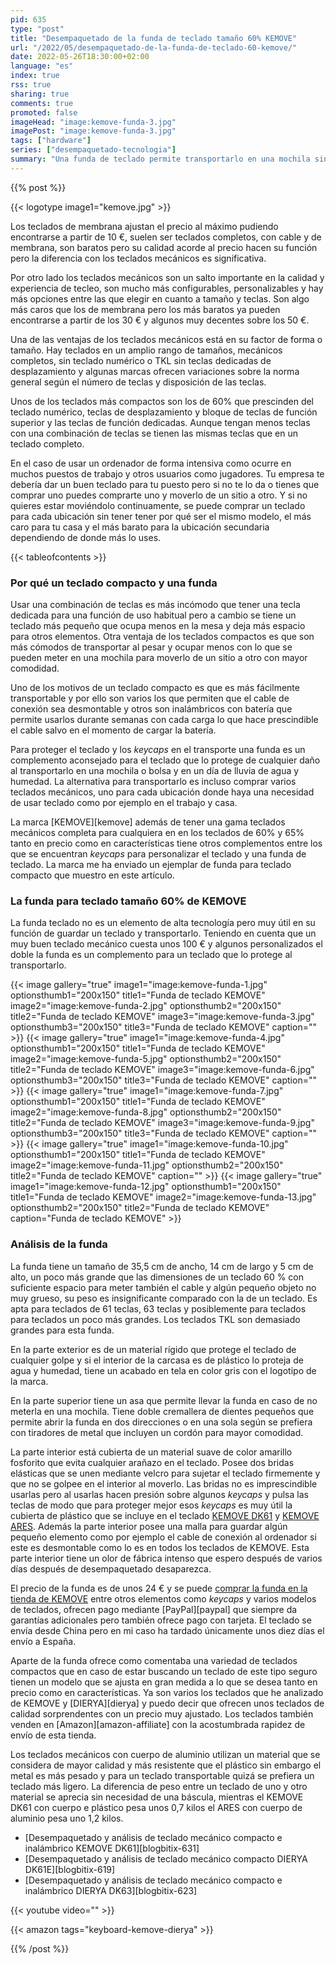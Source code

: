 ```yaml
---
pid: 635
type: "post"
title: "Desempaquetado de la funda de teclado tamaño 60% KEMOVE"
url: "/2022/05/desempaquetado-de-la-funda-de-teclado-60-kemove/"
date: 2022-05-26T18:30:00+02:00
language: "es"
index: true
rss: true
sharing: true
comments: true
promoted: false
imageHead: "image:kemove-funda-3.jpg"
imagePost: "image:kemove-funda-3.jpg"
tags: ["hardware"]
series: ["desempaquetado-tecnologia"]
summary: "Una funda de teclado permite transportarlo en una mochila sin que los _keycaps_ se estropeen, el teclado se raye y lo protege de la humedad y agua en un día de lluvia. La marca KEMOVE ofrece una funda que se ajusta a las dimensiones de los teclados de formato 60% de los que ofrece varios modelos. Los teclados mecánicos tiene un precio más elevado que los de membrana con lo que gastar algo más en una funda si se va a transportar o para guardarlos en periodos de tiempo que no se use el teclado es una buena recomendación."
---
```


{{% post %}}

{{< logotype image1="kemove.jpg" >}}

Los teclados de membrana ajustan el precio al máximo pudiendo encontrarse a partir de 10 €, suelen ser teclados completos, con cable y de membrana, son baratos pero su calidad acorde al precio hacen su función pero la diferencia con los teclados mecánicos es significativa.

Por otro lado los teclados mecánicos son un salto importante en la calidad y experiencia de tecleo, son mucho más configurables, personalizables y hay más opciones entre las que elegir en cuanto a tamaño y teclas. Son algo más caros que los de membrana pero los más baratos ya pueden encontrarse a partir de los 30 € y algunos muy decentes sobre los 50 €.

Una de las ventajas de los teclados mecánicos está en su factor de forma o tamaño. Hay teclados en un amplio rango de tamaños, mecánicos completos, sin teclado numérico o TKL sin teclas dedicadas de desplazamiento y algunas marcas ofrecen variaciones sobre la norma general según el número de teclas y disposición de las teclas.

Unos de los teclados más compactos son los de 60% que prescinden del teclado numérico, teclas de desplazamiento y bloque de teclas de función superior y las teclas de función dedicadas. Aunque tengan menos teclas con una combinación de teclas se tienen las mismas teclas que en un teclado completo.

En el caso de usar un ordenador de forma intensiva como ocurre en muchos puestos de trabajo y otros usuarios como jugadores. Tu empresa te debería dar un buen teclado para tu puesto pero si no te lo da o tienes que comprar uno puedes comprarte uno y moverlo de un sitio a otro. Y si no quieres estar moviéndolo continuamente, se puede comprar un teclado para cada ubicación sin tener tener por qué ser el mismo modelo, el más caro para tu casa y el más barato para la ubicación secundaria dependiendo de donde más lo uses.

{{< tableofcontents >}}

### Por qué un teclado compacto y una funda

Usar una combinación de teclas es más incómodo que tener una tecla dedicada para una función de uso habitual pero a cambio se tiene un teclado más pequeño que ocupa menos en la mesa y deja más espacio para otros elementos. Otra ventaja de los teclados compactos es que son más cómodos de transportar al pesar y ocupar menos con lo que se pueden meter en una mochila para moverlo de un sitio a otro con mayor comodidad.

Uno de los motivos de un teclado compacto es que es más fácilmente transportable y por ello son varios los que permiten que el cable de conexión sea desmontable y otros son inalámbricos con batería que permite usarlos durante semanas con cada carga lo que hace prescindible el cable salvo en el momento de cargar la batería.

Para proteger el teclado y los _keycaps_ en el transporte una funda es un complemento aconsejado para el teclado que lo protege de cualquier daño al transportarlo en una mochila o bolsa y en un día de lluvia de agua y humedad. La alternativa para transportarlo es incluso comprar varios teclados mecánicos, uno para cada ubicación donde haya una necesidad de usar teclado como por ejemplo en el trabajo y casa.

La marca [KEMOVE][kemove] además de tener una gama teclados mecánicos completa para cualquiera en en los teclados de 60% y 65% tanto en precio como en características tiene otros complementos entre los que se encuentran _keycaps_ para personalizar el teclado y una funda de teclado. La marca me ha enviado un ejemplar de funda para teclado compacto que muestro en este artículo.

### La funda para teclado tamaño 60% de KEMOVE

La funda teclado no es un elemento de alta tecnología pero muy útil en su función de guardar un teclado y transportarlo. Teniendo en cuenta que un muy buen teclado mecánico cuesta unos 100 € y algunos personalizados el doble la funda es un complemento para un teclado que lo protege al transportarlo.

{{< image
    gallery="true"
    image1="image:kemove-funda-1.jpg" optionsthumb1="200x150" title1="Funda de teclado KEMOVE"
    image2="image:kemove-funda-2.jpg" optionsthumb2="200x150" title2="Funda de teclado KEMOVE"
    image3="image:kemove-funda-3.jpg" optionsthumb3="200x150" title3="Funda de teclado KEMOVE"
    caption="" >}}
{{< image
    gallery="true"
    image1="image:kemove-funda-4.jpg" optionsthumb1="200x150" title1="Funda de teclado KEMOVE"
    image2="image:kemove-funda-5.jpg" optionsthumb2="200x150" title2="Funda de teclado KEMOVE"
    image3="image:kemove-funda-6.jpg" optionsthumb3="200x150" title3="Funda de teclado KEMOVE"
    caption="" >}}
{{< image
    gallery="true"
    image1="image:kemove-funda-7.jpg" optionsthumb1="200x150" title1="Funda de teclado KEMOVE"
    image2="image:kemove-funda-8.jpg" optionsthumb2="200x150" title2="Funda de teclado KEMOVE"
    image3="image:kemove-funda-9.jpg" optionsthumb3="200x150" title3="Funda de teclado KEMOVE"
    caption="" >}}
{{< image
    gallery="true"
    image1="image:kemove-funda-10.jpg" optionsthumb1="200x150" title1="Funda de teclado KEMOVE"
    image2="image:kemove-funda-11.jpg" optionsthumb2="200x150" title2="Funda de teclado KEMOVE"
    caption="" >}}
{{< image
    gallery="true"
    image1="image:kemove-funda-12.jpg" optionsthumb1="200x150" title1="Funda de teclado KEMOVE"
    image2="image:kemove-funda-13.jpg" optionsthumb2="200x150" title2="Funda de teclado KEMOVE"
    caption="Funda de teclado KEMOVE" >}}

### Análisis de la funda

La funda tiene un tamaño de 35,5 cm de ancho, 14 cm de largo y 5 cm de alto, un poco más grande que las dimensiones de un teclado 60 % con suficiente espacio para meter también el cable y algún pequeño objeto no muy grueso, su peso es insignificante comparado con la de un teclado. Es apta para teclados de 61 teclas, 63 teclas y posiblemente para teclados para teclados un poco más grandes. Los teclados TKL son demasiado grandes para esta funda.

En la parte exterior es de un material rígido que protege el teclado de cualquier golpe y si el interior de la carcasa es de plástico lo proteja de agua y humedad, tiene un acabado en tela en color gris con el logotipo de la marca.

En la parte superior tiene un asa que permite llevar la funda en caso de no meterla en una mochila. Tiene doble cremallera de dientes pequeños que permite abrir la funda en dos direcciones o en una sola según se prefiera con tiradores de metal que incluyen un cordón para mayor comodidad.

La parte interior está cubierta de un material suave de color amarillo fosforito que evita cualquier arañazo en el teclado. Posee dos bridas elásticas que se unen mediante velcro para sujetar el teclado firmemente y que no se golpee en el interior al moverlo. Las bridas no es imprescindible usarlas pero al usarlas hacen presión sobre algunos _keycaps_ y pulsa las teclas de modo que para proteger mejor esos _keycaps_ es muy útil la cubierta de plástico que se incluye en el teclado [KEMOVE DK61](https://www.kemove.com/product/dk61-snowfox-shadow/?wpam_id=17) y [KEMOVE ARES](https://www.kemove.com/product/k64-ares/?wpam_id=17). Además la parte interior posee una malla para guardar algún pequeño elemento como por ejemplo el cable de conexión al ordenador si este es desmontable como lo es en todos los teclados de KEMOVE. Esta parte interior tiene un olor de fábrica intenso que espero después de varios días después de desempaquetado desaparezca.

El precio de la funda es de unos 24 € y se puede [comprar la funda en la tienda de KEMOVE](https://www.kemove.com/product/keyboard-case/?wpam_id=17) entre otros elementos como _keycaps_ y varios modelos de teclados, ofrecen pago mediante [PayPal][paypal] que siempre da garantías adicionales pero también ofrece pago con tarjeta. El teclado se envía desde China pero en mi caso ha tardado únicamente unos diez días el envío a España.

Aparte de la funda ofrece como comentaba una variedad de teclados compactos que en caso de estar buscando un teclado de este tipo seguro tienen un modelo que se ajusta en gran medida a lo que se desea tanto en precio como en características. Ya son varios los teclados que he analizado de KEMOVE y [DIERYA][dierya] y puedo decir que ofrecen unos teclados de calidad sorprendentes con un precio muy ajustado. Los teclados también venden en [Amazon][amazon-affiliate] con la acostumbrada rapidez de envío de esta tienda.

Los teclados mecánicos con cuerpo de aluminio utilizan un material que se considera de mayor calidad y más resistente que el plástico sin embargo el metal es más pesado y para un teclado transportable quizá se prefiera un teclado más ligero. La diferencia de peso entre un teclado de uno y otro material se aprecia sin necesidad de una báscula, mientras el KEMOVE DK61 con cuerpo e plástico pesa unos 0,7 kilos el ARES con cuerpo de aluminio pesa uno 1,2 kilos.

* [Desempaquetado y análisis de teclado mecánico compacto e inalámbrico KEMOVE DK61][blogbitix-631]
* [Desempaquetado y análisis de teclado mecánico compacto DIERYA DK61E][blogbitix-619]
* [Desempaquetado y análisis de teclado mecánico compacto e inalámbrico DIERYA DK63][blogbitix-623]

{{< youtube
    video="" >}}

{{< amazon
    tags="keyboard-kemove-dierya" >}}

{{% /post %}}
